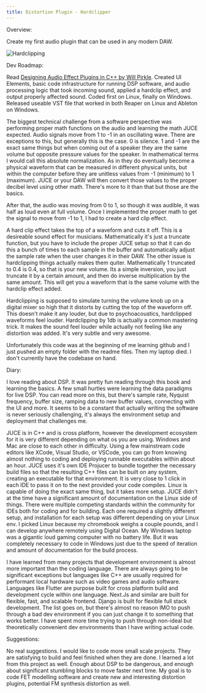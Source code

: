 ```yaml
---
title: Distortion Plugin - Hardclipper
---
```


Overview:

Create my first audio plugin that can be used in any modern DAW.

![Hardclipping](https://www.fruityloopssamples.com/wp-content/uploads/2013/08/fx_clip1.jpg)

Dev Roadmap:

Read [Designing Audio Effect Plugins in C++ by Will Pirkle](https://www.amazon.com/Designing-Audio-Effect-Plugins-C/dp/1138591939/). Created UI Elements, basic code infrastructure for running DSP software, and audio processing logic that took incoming sound, applied a hardclip effect, and output properly affected sound. Coded first on Linux, finally on Windows. Released useable VST file that worked in both Reaper on Linux and Ableton on Windows.

The biggest technical challenge from a software perspective was performing proper math functions on the audio and learning the math JUCE expected. Audio signals move from 1 to -1 in an oscillating wave. There are exceptions to this, but generally this is the case. 0 is silence. 1 and -1 are the exact same things but when coming out of a speaker they are the same volume but opposite pressure values for the speaker. In mathematical terms I would call this absolute normalization. As in they do eventually become a physical waveform that can be measured in different physical units, but within the computer before they are unitless values from -1 (minimum) to 1 (maximum). JUCE or your DAW will then convert those values to the proper decibel level using other math. There's more to it than that but those are the basics.

After that, the audio was moving from 0 to 1, so though it was audible, it was half as loud even at full volume. Once I implemented the proper math to get the signal to move from -1 to 1, I had to create a hard clip effect.

A hard clip effect takes the top of a waveform and cuts it off. This is a desireable sound effect for musicians. Mathematically it's just a truncate function, but you have to include the proper JUCE setup so that it can do this a bunch of times to each sample in the buffer and automatically adjust the sample rate when the user changes it in their DAW. The other issue is hardclipping things actually makes them quiter. Mathematically 1 truncated to 0.4 is 0.4, so that is your new volume. Its a simple inversion, you just truncate it by a certain amount, and then do inverse multiplication by the same amount. This will get you a waveform that is the same volume with the hardclip effect added.

Hardclipping is supposed to simulate turning the volume knob up on a digital mixer so high that it distorts by cutting the top of the waveform off. This doesn't make it any louder, but due to psychoacoustics, hardclipped waveforms feel louder. Hardclipping by 1db is actually a common mastering trick. It makes the sound feel louder while actually not feeling like any distortion was added. It's very subtle and very awesome.

Unfortunately this code was at the beginning of me learning github and I just pushed an empty folder with the readme files. Then my laptop died. I don't currently have the codebase on hand.

Diary:

I love reading about DSP. It was pretty fun reading through this book and learning the basics. A few small hurtles were learning the data paradigms for live DSP. You can read more on this, but there's sample rate, Nyquist frequency, buffer size, ramping data to new buffer values, connecting with the UI and more. It seems to be a constant that actually writing the software is never seriously challenging, it's always the environment setup and deployment that challenges me.

JUCE is in C++ and is cross platform, however the development ecosystem for it is very different depending on what os you are using. Windows and Mac are close to each other in difficulty. Using a few mainstream code editors like XCode, Visual Studio, or VSCode, you can go from knowing almost nothing to coding and deploying runnable executables within about an hour. JUCE uses it's own IDE Projucer to bundle together the necessary build files so that the resulting C++ files can be built on any system, creating an executable for that environment. It is very close to 1 click in each IDE to pass it on to the next provided your code compiles. Linux is capable of doing the exact same thing, but it takes more setup. JUCE didn't at the time have a significant amount of documentation on the Linux side of things. There were multiple competing standards within the community for IDEs both for coding and for building. Each one required a slightly different setup, and installation for each setup was different depending on your Linux env. I picked Linux because my chromebook weighs a couple pounds, and I can develop anywhere remotely using Digital Ocean. My Windows laptop was a gigantic loud gaming computer with no battery life. But it was completely necessary to code in Windows just due to the speed of iteration and amount of documentation for the build process.

I have learned from many projects that development environment is almost more important than the coding language. There are always going to be significant exceptions but languages like C++ are usually required for performant local hardware such as video games and audio software. Languages like Flutter are purpose built for cross platform build and development cycle within one language. Next.Js and similar are built for flexible, fast, and scalable frontend. Django is built for flexible full stack development. The list goes on, but there's almost no reason IMO to push through a bad dev environment if you can just change it to something that works better. I have spent more time trying to push through non-ideal but theoretically convenient dev environments than I have writing actual code.

Suggestions:

No real suggestions. I would like to code more small scale projects. They are satisfying to build and feel finished when they are done. I learned a lot from this project as well. Enough about DSP to be dangerous, and enough about significant stumbling blocks to move faster next time. My goal is to code FET modelling software and create new and interesting distortion plugins, potential FM synthesis distortion as well.
